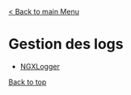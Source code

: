 [< Back to main Menu](https://github.com/gsoulie/angular-resources/blob/master/ng-sheet.md)    

# Gestion des logs  

* [NGXLogger](https://onthecode.co.uk/angular-logging-made-easy-with-ngx-logger/)      


[Back to top](#gestion-des-logs)   
